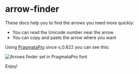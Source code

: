 # arrow-finder
These docs help you to find the arrows you need more quickly: 

- You can read the Unicode number near the arrow
- You can copy and paste the arrow where you want

Using [PragmataPro](http://www.fsd.it/fonts/pragmatapro.htm) since v_0.822 you can see this:

<img src="PragmataPro_Arrows_Finder.png" alt="Arrows finder set in PragmataPro font">
  
Enjoy!
